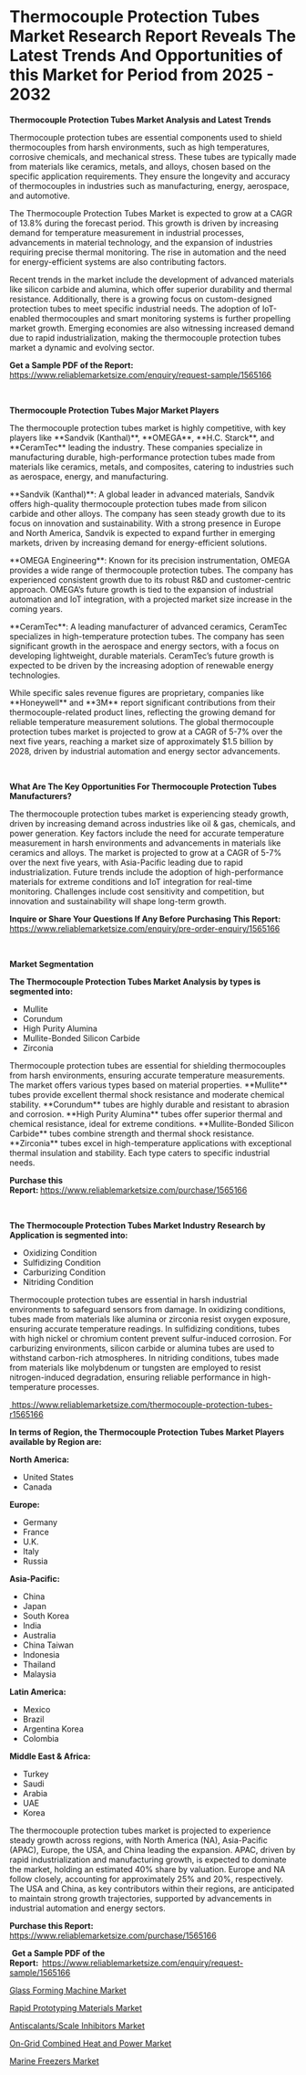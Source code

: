 <p><h1>Thermocouple Protection Tubes Market Research Report Reveals The Latest Trends And Opportunities of this Market for Period from 2025 - 2032</h1></p><p><strong>Thermocouple Protection Tubes Market Analysis and Latest Trends</strong></p>
<p><p>Thermocouple protection tubes are essential components used to shield thermocouples from harsh environments, such as high temperatures, corrosive chemicals, and mechanical stress. These tubes are typically made from materials like ceramics, metals, and alloys, chosen based on the specific application requirements. They ensure the longevity and accuracy of thermocouples in industries such as manufacturing, energy, aerospace, and automotive.</p><p>The Thermocouple Protection Tubes Market is expected to grow at a CAGR of 13.8% during the forecast period. This growth is driven by increasing demand for temperature measurement in industrial processes, advancements in material technology, and the expansion of industries requiring precise thermal monitoring. The rise in automation and the need for energy-efficient systems are also contributing factors.</p><p>Recent trends in the market include the development of advanced materials like silicon carbide and alumina, which offer superior durability and thermal resistance. Additionally, there is a growing focus on custom-designed protection tubes to meet specific industrial needs. The adoption of IoT-enabled thermocouples and smart monitoring systems is further propelling market growth. Emerging economies are also witnessing increased demand due to rapid industrialization, making the thermocouple protection tubes market a dynamic and evolving sector.</p></p>
<p><strong>Get a Sample PDF of the Report:&nbsp;</strong> <a href="https://www.reliablemarketsize.com/enquiry/request-sample/1565166?utm_campaign=1991&utm_medium=2&utm_source=Github&utm_content=ia&utm_term=25012025&utm_id=thermocouple-protection-tubes">https://www.reliablemarketsize.com/enquiry/request-sample/1565166</a></p>
<p>&nbsp;</p>
<p><strong>Thermocouple Protection Tubes Major Market Players</strong></p>
<p><p>The thermocouple protection tubes market is highly competitive, with key players like **Sandvik (Kanthal)**, **OMEGA**, **H.C. Starck**, and **CeramTec** leading the industry. These companies specialize in manufacturing durable, high-performance protection tubes made from materials like ceramics, metals, and composites, catering to industries such as aerospace, energy, and manufacturing.</p><p>**Sandvik (Kanthal)**: A global leader in advanced materials, Sandvik offers high-quality thermocouple protection tubes made from silicon carbide and other alloys. The company has seen steady growth due to its focus on innovation and sustainability. With a strong presence in Europe and North America, Sandvik is expected to expand further in emerging markets, driven by increasing demand for energy-efficient solutions.</p><p>**OMEGA Engineering**: Known for its precision instrumentation, OMEGA provides a wide range of thermocouple protection tubes. The company has experienced consistent growth due to its robust R&D and customer-centric approach. OMEGA’s future growth is tied to the expansion of industrial automation and IoT integration, with a projected market size increase in the coming years.</p><p>**CeramTec**: A leading manufacturer of advanced ceramics, CeramTec specializes in high-temperature protection tubes. The company has seen significant growth in the aerospace and energy sectors, with a focus on developing lightweight, durable materials. CeramTec’s future growth is expected to be driven by the increasing adoption of renewable energy technologies.</p><p>While specific sales revenue figures are proprietary, companies like **Honeywell** and **3M** report significant contributions from their thermocouple-related product lines, reflecting the growing demand for reliable temperature measurement solutions. The global thermocouple protection tubes market is projected to grow at a CAGR of 5-7% over the next five years, reaching a market size of approximately $1.5 billion by 2028, driven by industrial automation and energy sector advancements.</p></p>
<p>&nbsp;</p>
<p><strong>What Are The Key Opportunities For Thermocouple Protection Tubes Manufacturers?</strong></p>
<p><p>The thermocouple protection tubes market is experiencing steady growth, driven by increasing demand across industries like oil & gas, chemicals, and power generation. Key factors include the need for accurate temperature measurement in harsh environments and advancements in materials like ceramics and alloys. The market is projected to grow at a CAGR of 5-7% over the next five years, with Asia-Pacific leading due to rapid industrialization. Future trends include the adoption of high-performance materials for extreme conditions and IoT integration for real-time monitoring. Challenges include cost sensitivity and competition, but innovation and sustainability will shape long-term growth.</p></p>
<p><strong>Inquire or Share Your Questions If Any Before Purchasing This Report:</strong> <a href="https://www.reliablemarketsize.com/enquiry/pre-order-enquiry/1565166?utm_campaign=1991&utm_medium=2&utm_source=Github&utm_content=ia&utm_term=25012025&utm_id=thermocouple-protection-tubes">https://www.reliablemarketsize.com/enquiry/pre-order-enquiry/1565166</a></p>
<p>&nbsp;</p>
<p><strong>Market Segmentation</strong></p>
<p><strong>The Thermocouple Protection Tubes Market Analysis by types is segmented into:</strong></p>
<p><ul><li>Mullite</li><li>Corundum</li><li>High Purity Alumina</li><li>Mullite-Bonded Silicon Carbide</li><li>Zirconia</li></ul></p>
<p><p>Thermocouple protection tubes are essential for shielding thermocouples from harsh environments, ensuring accurate temperature measurements. The market offers various types based on material properties. **Mullite** tubes provide excellent thermal shock resistance and moderate chemical stability. **Corundum** tubes are highly durable and resistant to abrasion and corrosion. **High Purity Alumina** tubes offer superior thermal and chemical resistance, ideal for extreme conditions. **Mullite-Bonded Silicon Carbide** tubes combine strength and thermal shock resistance. **Zirconia** tubes excel in high-temperature applications with exceptional thermal insulation and stability. Each type caters to specific industrial needs.</p></p>
<p><strong>Purchase this Report:&nbsp;</strong><a href="https://www.reliablemarketsize.com/purchase/1565166?utm_campaign=1991&utm_medium=2&utm_source=Github&utm_content=ia&utm_term=25012025&utm_id=thermocouple-protection-tubes">https://www.reliablemarketsize.com/purchase/1565166</a></p>
<p>&nbsp;</p>
<p><strong>The Thermocouple Protection Tubes Market Industry Research by Application is segmented into:</strong></p>
<p><ul><li>Oxidizing Condition</li><li>Sulfidizing Condition</li><li>Carburizing Condition</li><li>Nitriding Condition</li></ul></p>
<p><p>Thermocouple protection tubes are essential in harsh industrial environments to safeguard sensors from damage. In oxidizing conditions, tubes made from materials like alumina or zirconia resist oxygen exposure, ensuring accurate temperature readings. In sulfidizing conditions, tubes with high nickel or chromium content prevent sulfur-induced corrosion. For carburizing environments, silicon carbide or alumina tubes are used to withstand carbon-rich atmospheres. In nitriding conditions, tubes made from materials like molybdenum or tungsten are employed to resist nitrogen-induced degradation, ensuring reliable performance in high-temperature processes.</p></p>
<p><a href="https://www.reliablemarketsize.com/thermocouple-protection-tubes-r1565166?utm_campaign=1991&utm_medium=2&utm_source=Github&utm_content=ia&utm_term=25012025&utm_id=thermocouple-protection-tubes">&nbsp;https://www.reliablemarketsize.com/thermocouple-protection-tubes-r1565166</a></p>
<p><strong>In terms of Region, the Thermocouple Protection Tubes Market Players available by Region are:</strong></p>
<p>
    <p> <strong> North America: </strong>
        <ul>
            <li>United States</li>
            <li>Canada</li>
        </ul>
        </p> 
    <p> <strong> Europe: </strong>
        <ul>
            <li>Germany</li>
            <li>France</li>
            <li>U.K.</li>
            <li>Italy</li>
            <li>Russia</li>
        </ul>
        </p> 
    <p> <strong> Asia-Pacific: </strong>
        <ul>
            <li>China</li>
            <li>Japan</li>
            <li>South Korea</li>
            <li>India</li>
            <li>Australia</li>
            <li>China Taiwan</li>
            <li>Indonesia</li>
            <li>Thailand</li>
            <li>Malaysia</li>
        </ul>
        </p> 
    <p> <strong> Latin America: </strong>
        <ul>
            <li>Mexico</li>
            <li>Brazil</li>
            <li>Argentina Korea</li>
            <li>Colombia</li>
        </ul>
        </p> 
    <p> <strong> Middle East & Africa: </strong>
        <ul>
            <li>Turkey</li>
            <li>Saudi</li>
            <li>Arabia</li>
            <li>UAE</li>
            <li>Korea</li>
        </ul>
    </p>
    </p>
<p><p>The thermocouple protection tubes market is projected to experience steady growth across regions, with North America (NA), Asia-Pacific (APAC), Europe, the USA, and China leading the expansion. APAC, driven by rapid industrialization and manufacturing growth, is expected to dominate the market, holding an estimated 40% share by valuation. Europe and NA follow closely, accounting for approximately 25% and 20%, respectively. The USA and China, as key contributors within their regions, are anticipated to maintain strong growth trajectories, supported by advancements in industrial automation and energy sectors.</p></p>
<p><strong>Purchase this Report: </strong><a href="https://www.reliablemarketsize.com/purchase/1565166?utm_campaign=1991&utm_medium=2&utm_source=Github&utm_content=ia&utm_term=25012025&utm_id=thermocouple-protection-tubes">https://www.reliablemarketsize.com/purchase/1565166</a></p>
<p>&nbsp;<strong>Get a Sample PDF of the Report:&nbsp;&nbsp;</strong><a href="https://www.reliablemarketsize.com/enquiry/request-sample/1565166?utm_campaign=1991&utm_medium=2&utm_source=Github&utm_content=ia&utm_term=25012025&utm_id=thermocouple-protection-tubes">https://www.reliablemarketsize.com/enquiry/request-sample/1565166</a></p>
<p><strong></strong></p>
<p><p><a href="https://www.linkedin.com/pulse/competitive-landscape-glass-forming-machine-impressive-7osne?utm_campaign=1991&utm_medium=2&utm_source=Github&utm_content=ia&utm_term=25012025&utm_id=thermocouple-protection-tubes">Glass Forming Machine Market</a></p><p><a href="https://github.com/rashkaeduzor/Market-Research-Report-List-1/blob/main/rapid-prototyping-materials-market.md?utm_campaign=1991&utm_medium=2&utm_source=Github&utm_content=ia&utm_term=25012025&utm_id=thermocouple-protection-tubes">Rapid Prototyping Materials Market</a></p><p><a href="https://github.com/abedlagagica4/Market-Research-Report-List-1/blob/main/antiscalantsscale-inhibitors-market.md?utm_campaign=1991&utm_medium=2&utm_source=Github&utm_content=ia&utm_term=25012025&utm_id=thermocouple-protection-tubes">Antiscalants/Scale Inhibitors Market</a></p><p><a href="https://www.linkedin.com/pulse/key-trends-driving-growth-on-grid-combined-heat-power-market-sh7oc?utm_campaign=1991&utm_medium=2&utm_source=Github&utm_content=ia&utm_term=25012025&utm_id=thermocouple-protection-tubes">On-Grid Combined Heat and Power Market</a></p><p><a href="https://www.linkedin.com/pulse/global-marine-freezers-market-analysis-forecast-115-cagr-sckme?utm_campaign=1991&utm_medium=2&utm_source=Github&utm_content=ia&utm_term=25012025&utm_id=thermocouple-protection-tubes">Marine Freezers Market</a></p></p>